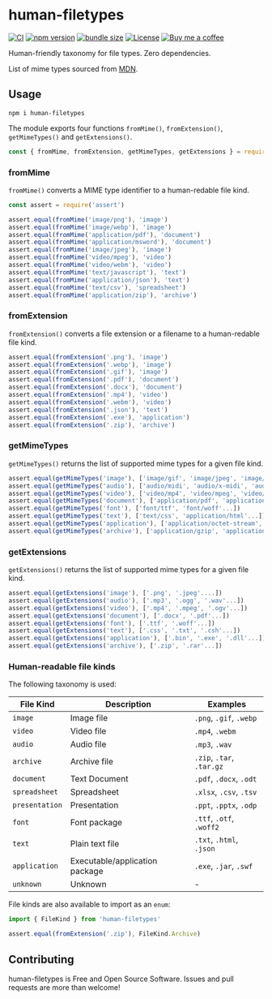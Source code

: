 # human-filetypes

[![CI](https://github.com/anttiviljami/human-filetypes/workflows/CI/badge.svg)](https://github.com/anttiviljami/human-filetypes/actions?query=workflow%3ACI)
[![npm version](https://img.shields.io/npm/v/human-filetypes.svg)](https://www.npmjs.com/package/human-filetypes)
[![bundle size](https://img.shields.io/bundlephobia/minzip/human-filetypes?label=gzip%20bundle)](https://www.npmjs.com/package/human-filetypes)
[![License](http://img.shields.io/:license-mit-blue.svg)](https://github.com/anttiviljami/human-filetypes/blob/master/LICENSE)
[![Buy me a coffee](https://img.shields.io/badge/donate-buy%20me%20a%20coffee-orange)](https://buymeacoff.ee/anttiviljami)

Human-friendly taxonomy for file types. Zero dependencies.

List of mime types sourced from [MDN](https://developer.mozilla.org/en-US/docs/Web/HTTP/Basics_of_HTTP/MIME_types/Common_types).

## Usage

```
npm i human-filetypes
```

The module exports four functions `fromMime()`, `fromExtension()`, `getMimeTypes()` and `getExtensions()`.

```js
const { fromMime, fromExtension, getMimeTypes, getExtensions } = require('human-filetypes')
```

### fromMime

`fromMime()` converts a MIME type identifier to a human-redable file kind.

```js
const assert = require('assert')

assert.equal(fromMime('image/png'), 'image')
assert.equal(fromMime('image/webp'), 'image')
assert.equal(fromMime('application/pdf'), 'document')
assert.equal(fromMime('application/msword'), 'document')
assert.equal(fromMime('image/jpeg'), 'image')
assert.equal(fromMime('video/mpeg'), 'video')
assert.equal(fromMime('video/webm'), 'video')
assert.equal(fromMime('text/javascript'), 'text')
assert.equal(fromMime('application/json'), 'text')
assert.equal(fromMime('text/csv'), 'spreadsheet')
assert.equal(fromMime('application/zip'), 'archive')
```

### fromExtension

`fromExtension()` converts a file extension or a filename to a human-redable file kind.

```js
assert.equal(fromExtension('.png'), 'image')
assert.equal(fromExtension('.webp'), 'image')
assert.equal(fromExtension('.gif'), 'image')
assert.equal(fromExtension('.pdf'), 'document')
assert.equal(fromExtension('.docx'), 'document')
assert.equal(fromExtension('.mp4'), 'video')
assert.equal(fromExtension('.webm'), 'video')
assert.equal(fromExtension('.json'), 'text')
assert.equal(fromExtension('.exe'), 'application')
assert.equal(fromExtension('.zip'), 'archive')
```


### getMimeTypes

`getMimeTypes()` returns the list of supported mime types for a given file kind.

```js
assert.equal(getMimeTypes('image'), ['image/gif', 'image/jpeg', 'image/png'....])
assert.equal(getMimeTypes('audio'), ['audio/midi', 'audio/x-midi', 'audio/mpeg'...])
assert.equal(getMimeTypes('video'), ['video/mp4', 'video/mpeg', 'video/ogg'...])
assert.equal(getMimeTypes('document'), ['application/pdf', 'application/rtf'...])
assert.equal(getMimeTypes('font'), ['font/ttf', 'font/woff'...])
assert.equal(getMimeTypes('text'), ['text/css', 'application/html'...])
assert.equal(getMimeTypes('application'), ['application/octet-stream', 'application/java-archive'...])
assert.equal(getMimeTypes('archive'), ['application/gzip', 'application/x-tar'...])
```


### getExtensions

`getExtensions()` returns the list of supported mime types for a given file kind.

```js
assert.equal(getExtensions('image'), ['.png', '.jpeg'....])
assert.equal(getExtensions('audio'), ['.mp3', '.ogg', '.wav'...])
assert.equal(getExtensions('video'), ['.mp4', '.mpeg', '.ogv'...])
assert.equal(getExtensions('document'), ['.docx', '.pdf'...])
assert.equal(getExtensions('font'), ['.ttf', '.woff'...])
assert.equal(getExtensions('text'), ['.css', '.txt', '.csh'...])
assert.equal(getExtensions('application'), ['.bin', '.exe', '.dll'...])
assert.equal(getExtensions('archive'), ['.zip', '.rar'...])
```

### Human-readable file kinds

The following taxonomy is used:

| File Kind      | Description                    | Examples                  |
|----------------|--------------------------------|---------------------------|
| `image`        | Image file                     | `.png`, `.gif`, `.webp`   |
| `video`        | Video file                     | `.mp4`, `.webm`           |
| `audio`        | Audio file                     | `.mp3`, `.wav`            |
| `archive`      | Archive file                   | `.zip`, `.tar`, `.tar.gz` |
| `document`     | Text Document                  | `.pdf`, `.docx`, `.odt`   |
| `spreadsheet`  | Spreadsheet                    | `.xlsx`, `.csv`, `.tsv`   |
| `presentation` | Presentation                   | `.ppt`, `.pptx`, `.odp`   |
| `font`         | Font package                   | `.ttf`, `.otf`, `.woff2`  |
| `text`         | Plain text file                | `.txt`, `.html`, `.json`  |
| `application`  | Executable/application package | `.exe`, `.jar`, `.swf`    |
| `unknown`      | Unknown                        | -                         |

File kinds are also available to import as an `enum`:

```ts
import { FileKind } from 'human-filetypes'

assert.equal(fromExtension('.zip'), FileKind.Archive)
```

## Contributing

human-filetypes is Free and Open Source Software. Issues and pull requests are more than welcome!
